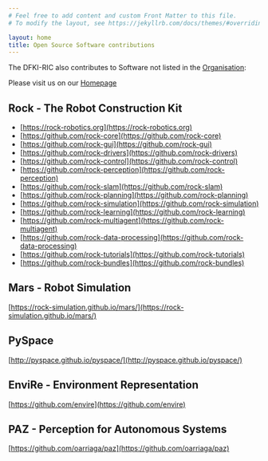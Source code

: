 ```yaml
---
# Feel free to add content and custom Front Matter to this file.
# To modify the layout, see https://jekyllrb.com/docs/themes/#overriding-theme-defaults

layout: home
title: Open Source Software contributions
---
```


The DFKI-RIC also contributes to Software not listed in the [Organisation](https://github.com/dfki-ric):

Please visit us on our [Homepage]( https://robotik.dfki-bremen.de)


## Rock - The Robot Construction Kit

* [https://rock-robotics.org](https://rock-robotics.org)
* [https://github.com/rock-core](https://github.com/rock-core)
* [https://github.com/rock-gui](https://github.com/rock-gui)
* [https://github.com/rock-drivers](https://github.com/rock-drivers)
* [https://github.com/rock-control](https://github.com/rock-control)
* [https://github.com/rock-perception](https://github.com/rock-perception)
* [https://github.com/rock-slam](https://github.com/rock-slam)
* [https://github.com/rock-planning](https://github.com/rock-planning)
* [https://github.com/rock-simulation](https://github.com/rock-simulation)
* [https://github.com/rock-learning](https://github.com/rock-learning)
* [https://github.com/rock-multiagent](https://github.com/rock-multiagent)
* [https://github.com/rock-data-processing](https://github.com/rock-data-processing)
* [https://github.com/rock-tutorials](https://github.com/rock-tutorials)
* [https://github.com/rock-bundles](https://github.com/rock-bundles)

## Mars - Robot Simulation

[https://rock-simulation.github.io/mars/](https://rock-simulation.github.io/mars/)


## PySpace

[http://pyspace.github.io/pyspace/](http://pyspace.github.io/pyspace/)

## EnviRe - Environment Representation

[https://github.com/envire](https://github.com/envire)

## PAZ - Perception for Autonomous Systems

[https://github.com/oarriaga/paz](https://github.com/oarriaga/paz)
